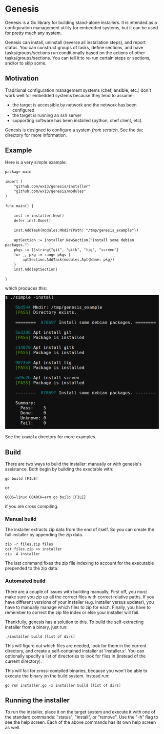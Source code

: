 Genesis
=======

Genesis is a Go library for building stand-alone installers. It is
intended as a configuration management utility for embedded systems, but
it can be used for pretty much any system.

Genesis can install, uninstall (reverse all installation steps), and
report status. You can construct groups of tasks, define sections, and
have tasks/groups/sections run conditionally based on the actions of
other tasks/groups/sections. You can tell it to re-run certain steps or
sections, and/or to skip some.



Motivation
----------

Traditional configuration management systems (chef, ansible, etc.) don't
work well for embedded systems because they tend to assume:

- the target is accessible by network and the network has been configured
- the target is running an ssh server
- supporting software has been installed (python, chef client, etc).

Genesis is designed to configure a system *from scratch*. See the `doc`
directory for more information.


Example
-------

Here is a very simple example:

    package main

    import (
        "github.com/wx13/genesis/installer"
        "github.com/wx13/genesis/modules"
    )

    func main() {

        inst := installer.New()
        defer inst.Done()

        inst.AddTask(modules.Mkdir{Path: "/tmp/genesis_example"})

        aptSection := installer.NewSection("Install some debian packages.")
        pkgs := []string{"git", "gitk", "tig", "screen"}
        for _, pkg := range pkgs {
            aptSection.AddTask(modules.Apt{Name: pkg})
        }
        inst.Add(aptSection)

    }

which produces this:

![genesis screenshot](doc/genesis.png)

See the `example` directory for more examples.


Build
-----

There are two ways to build the installer: manually or with genesis's
assistance.  Both begin by building the exectable with:

    go build [FILE]

or

    GOOS=linux GOARCH=arm go build [FILE]

if you are cross compiling.


### Manual build

The installer extracts zip data from the end of itself. So you can
create the full installer by appending the zip data.

    zip -r files.zip files
    cat files.zip >> installer
    zip -A installer

The last command fixes the zip file indexing to account for the executable
prepended to the zip data.


### Automated build

There are a couple of issues with building manually.  First off, you must
make sure you zip up all the correct files with correct relative paths.
If you have different versions of your installer (e.g. installer versus updater),
you have to manually manage which files to zip for each.  Finally, you have to
remember to correct the zip file index or else your installer will fail.

Thankfully, genesis has a solution to this.  To build the self-extracting installer
from a binary, just run:

    ./installer build [list of dirs]

This will figure out which files are needed, look for them in the current directory,
and create a self-contained installer at 'installer.x'.  You can optionally specify
a list of directories to look for files in (instead of the current directory).

This will fail for cross-compiled binaries, because you won't be able to execute
the binary on the build system.  Instead run:

    go run installer.go -x installer build [list of dirs]


Running the installer
---------------------

To run the installer, place it on the target system and execute it with
one of the standard commands: "status", "install", or "remove".  Use the "-h"
flag to see the help screen.  Each of the above commands has its own help screen
as well.

